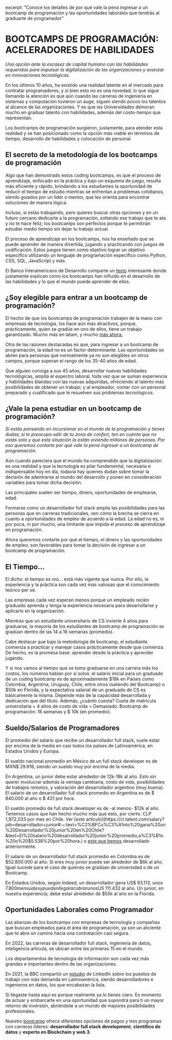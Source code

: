 excerpt: "Conoce los detalles de por qué vale la pena ingresar a un bootcamp de programación y las oportunidades laborales que tendrás al graduarte de programador"


# BOOTCAMPS DE PROGRAMACIÓN: ACELERADORES DE HABILIDADES

_Una opción ante la escasez de capital humano con las habilidades requeridas para impulsar la digitalización de las organizaciones y avanzar en innovaciones tecnológicas._

En los últimos 10 años, ha existido una realidad latente en el mercado para contratar programadores, y si bien esto no es una novedad, lo que sigue llamando la atención es que aún cuando las carreras de ingeniería en sistemas y computación tuvieron un auge, siguen siendo pocos los talentos al alcance de las organizaciones. Y es que las Universidades demoran mucho en graduar talento con habilidades, además del costo-tiempo que representan.

Los bootcamps de programación surgieron, justamente, para atender esta realidad y se han posicionado como la opción más viable en términos de tiempo, desarrollo de habilidades y colocación de personal.


## El secreto de la metodología de los bootcamps de programación

Algo que han demostrado estos coding bootcamps, es que el proceso de aprendizaje, enfocado en la práctica y bajo un esquema de juego, resulta más eficiente y rápido, brindando a los estudiantes la oportunidad de reducir el tiempo de estudio mientras se enfrentan a problemas cotidianos, siendo guiados por un líder o mentor, que les orienta para encontrar soluciones de manera lógica.

Incluso, si estás trabajando, pero quieres buscar otras opciones y en un futuro cercano dedicarte a la programación, soltando ese trabajo que te ata y no te hace feliz; los bootcamps son perfectos porque te permitirán estudiar medio tiempo sin dejar tu trabajo actual.

El proceso de aprendizaje en los bootcamps, nos ha enseñado que se puede aprender de manera divertida, jugando y practicando con juegos de codificación. Estos juegos tienen como objetivo lograr un objetivo específico utilizando un lenguaje de programación específico como Python, CSS, SQL, JavaScript y más.

El Banco Interamericano de Desarrollo comparte un [texto](https://publications.iadb.org/es/la-disrupcion-del-talento-el-advenimiento-de-los-bootcamps-de-programacion-y-el-futuro-de-las) interesante donde justamente explican cómo los bootcamps han influido en el desarrollo de las habilidades y lo que el mundo puede aprender de ellos.


## ¿Soy elegible para entrar a un bootcamp de programación?

El hecho de que los bootcamps de programación trabajen de la mano con empresas de tecnología, los hace aún más atractivos, porque, prácticamente, quien se gradúe en uno de ellos, tiene un trabajo garantizado. Mucho más en latam, y mucho [más ahora.](https://blogs.iadb.org/innovacion/es/bootcamps-de-programacion-america-latina-y-el-caribe/) 

Otra de las razones destacadas es que, para ingresar a un bootcamp de programación, la edad no es un factor determinante. Las oportunidades se abren para personas que normalmente ya no son elegibles en otros campos, porque superan el rango de los 35-40 años de edad.

Que alguien consiga a sus 45 años, desarrollar nuevas habilidades tecnológicas, amplía el espectro laboral, toda vez que se suman experiencia y habilidades blandas con las nuevas adquiridas, ofreciendo al talento más posibilidades de obtener un trabajo; y al empleador, contar con un personal preparado y cualificado que le resuelven sus problemas tecnológicos.

## ¿Vale la pena estudiar en un bootcamp de programación?

_Si estás pensando en incursionar en el mundo de la programación y tienes dudas; si te preocupa salir de tu zona de confort, ten en cuenta que no estás solo y que esta situación la están viviendo millones de personas. Por eso queremos contarte por qué vale la pena ingresar a un bootcamp de programación._

Aún cuando pareciera que el mundo ha comprendido que la digitalización es una realidad y que la tecnología es pilar fundamental, necesaria e indispensable hoy en día, todavía hay quienes dudan sobre tomar la decisión de adentrarse al mundo del desarrollo y ponen en consideración variables para tomar dicha decisión.

Las principales suelen ser tiempo, dinero, oportunidades de emplearse, edad.

Formarse como un desarrollador full stack amplía las posibilidades para las personas que en carreras tradicionales, ven cómo la brecha se cierra en cuanto a oportunidades de empleo de acuerdo a la edad. La edad no es, ni por poca, ni por mucho, una limitante que impida el proceso de aprendizaje en programación. 

Ahora queremos contarte por qué el tiempo, el dinero y las oportunidades de empleo, son favorables para tomar la decisión de ingresar a un bootcamp de programación.


## El Tiempo…

El dicho: el tiempo es oro… está más vigente que nunca. Por ello, la experiencia y la práctica son cada vez más valiosas que el conocimiento teórico per sé.

Las empresas cada vez esperan menos porque un empleado recién graduado aprenda y tenga la experiencia necesaria para desarrollarse y aplicarlo en la organización. 

Mientras que un estudiante universitario de CS invierte 4 años para graduarse, la mayoría de los estudiantes de bootcamp de programación se gradúan dentro de las 14 a 16 semanas (promedio).

Cabe destacar que bajo la metodología de bootcamp, el estudiante comienza a practicar y manejar casos prácticamente desde que comienza. De hecho, es la promesa base: aprender desde la práctica y aprender jugando.

Y si nos vamos al tiempo que se toma graduarse en una carrera más los costos, los números hablan por sí solos: el salario inicial para un graduado de un coding bootcamp es de aproximadamente $18k en Países como Colombia, Argentina, Uruguay, Chile, entre otros (saliendo del Bootcamp) o $50k en Florida, y la expectativa salarial de un graduado de CS es básicamente la misma. Depende más de la capacidad desarrollada y dedicación que del título. Además, ¿cuánto cuesta? Cuota de matrícula universitaria + 4 años de costo de vida = Demasiado. Bootcamp de programación: 18 semanas y $ 10k (en promedio).


## Sueldo/Salarios de Programadores

El promedio del salario que recibe un desarrollador full stack, suele estar por encima de la media en casi todos los países de Latinoamérica, en Estados Unidos y Europa.

El sueldo nacional promedio en México de un full stack developer es de MXN$ 29.616, siendo un sueldo muy por encima de la media.

En Argentina, un junior debe estar alrededor de 12k-18k al año. Esto sin querer involucrar además la ventaja cambiaria, costo de vida, posibilidades de trabajos remotos, y valoración del desarrollador argentino (muy buena). El salario de un desarrollador full stack promedio en Argentina es de $ 840.000 al año o $ 431 por hora.

El sueldo promedio de full stack developer es de -al menos- $12k al año. Tenemos casos que han hecho mucho más que esto, por cierto. CLP 1,972,033 por mes en Chile. Ver [este artículo](https://cl.talent.com/salary?job=desarrollador+junior#:~:text=%C2%BFCu%C3%A1nto%20gana%20un%20Desarrollador%20junior%20en%20Chile?&text=El%20salario%20desarrollador%20junior%20promedio,a%C3%B1o%20o%20$5.538%20por%20hora.) o [este que hemos](https://4geeksacademy.com/es/desarrollador-full-stack/cuanto-gana-un-desarrollador-full-stack) desarrollado anteriormente. 

El salario de un desarrollador full stack promedio en Colombia es de $52.800.000 al año. Si eres muy junior puede ser alrededor de $6k al año. Igual sucede para el caso de quienes se gradúan de universidad o de un Bootcamp. 

En Estados Unidos, según Indeed, un desarrollador gana US$ 93.113, unos $7.800 mensuales y pueden llegar a cobrar unos US$ 111.432 al año. Un junior, en nuestra experiencia, debe estar alrededor de $55k al año en la Florida. 


## Oportunidades Laborales como Programador

Las alianzas de los bootcamps con empresas de tecnología y compañías que buscan empleados para el área de programación, ya son un aliciente que te abre un camino hacia una contratación casi segura. 

En 2022, las carreras de desarrollador full stack, ingeniería de datos, inteligencia articula, se ubican entre las primeras 15 en el mundo.

Los departamentos de tecnología de información son cada vez más grandes e importantes dentro de las organizaciones. 

En 2021, la BBC compartió un [estudio](https://www.bbc.com/mundo/noticias-56247281) de LinkedIn sobre los puestos de trabajo con más demanda en Latinoamérica, siendo desarrolladores e ingenieros en datos, los que encabezan la lista.

Si llegaste hasta aquí es porque realmente ya lo tienes claro. Es momento de actuar y embarcarte en una oportunidad que supondrá para ti un mayor retorno de inversión, abriéndote a un mundo de mayores posibilidades profesionales.

Nuestro [bootcamp](https://4geeksacademy.com/es/inicio) ofrece diferentes opciones de pagos y tres programas con carreras líderes: **desarrollador full stack development**, **científico de datos** y **experto en Blockchain y web 3**.
